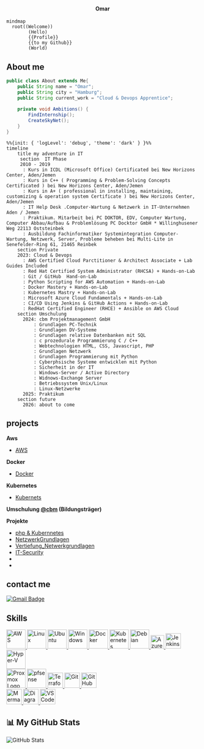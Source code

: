 
<h4 align="center">Omar</h4>

```mermaid
mindmap
  root((Welcome))
        (Hello)
        {{Profile}}
        {{to my Github}}
        (World)
```

## About me


```java
public class About extends Me{
    public String name = "Omar";
    public String city = "Hamburg";
    public String current_work = "Cloud & Devops Apprentice";
    
    private void Ambitions() {
        FindInternship();
        CreateSkyNet();
    }
}
```


```mermaid
%%{init: { 'logLevel': 'debug', 'theme': 'dark' } }%%
timeline
    title my adventure in IT 
     section  IT Phase
     2010 - 2019
      : Kurs in ICDL (Microsoft Office) Certificated bei New Horizons Center, Aden/Jemen
      : Kurs in C++ ( Programming & Problem-Solving Concepts Certificated ) bei New Horizons Center, Aden/Jemen
      : Kurs in A+ ( professional in installing, maintaining, customizing & operation system Certificate ) bei New Horizons Center, Aden/Jemen
      : IT Help Desk .Computer-Wartung & Netzwerk in IT-Unternehmen Aden / Jemen
      : Praktikum. Mitarbeit bei PC DOKTOR, EDV, Computer Wartung, Computer Abbau/Aufbau & Problemlösung PC Docktor GmbH * Willinghusener Weg 22113 Oststeinbek
      : Ausbildung Fachinformatiker Systemintegration Computer-Wartung, Netzwerk, Server, Probleme beheben bei Multi-Lite in Senefelder-Ring 61, 21465 Reinbek
    section Private
    2023: Cloud & Devops
      : AWS Certified Cloud Parctitioner & Architect Associate + Lab Guides Included
      : Red Hat Certified System Administrator (RHCSA) + Hands-on-Lab
      : Git / GitHub  Hand-on-Lab
      : Python Scripting for AWS Automation + Hands-on-Lab
      : Docker Mastery + Hands-on-Lab
      : Kubernetes Mastry + Hands-on-Lab
      : Microsoft Azure Cloud Fundamentals + Hands-on-Lab
      : CI/CD Using Jenkins & GitHub Actions + Hands-on-Lab
      : RedHat Certified Engineer (RHCE) + Ansible on AWS Cloud
    section Umschulung 
      2024: cbm Projektmanagement GmbH
          : Grundlagen PC-Technik
          : Grundlagen DV-Systeme
          : Grundlagen relative Datenbanken mit SQL
          : c prozedurale Programmierung C / C++
          : Webtechnologien HTML, CSS, Javascript, PHP
          : Grundlagen Netzwerk
          : Grundlagen Programmierung mit Python
          : Cyberphsische Systeme entwicklen mit Python
          : Sicherheit in der IT
          : Windows-Server / Active Directory
          : Widnows-Exchange Server
          : Betriebssystem Unix/Linux
          : Linux-Netzwerke
      2025: Praktikum
    section future
      2026: about to come
```

## projects

**Aws**
  - [AWS](https://github.com/Devops-Omar/AWS_Projects)

**Docker**

  - [Docker](https://github.com/Devops-Omar/Docker-Project)

**Kubernetes**

  - [Kubernets](https://github.com/Devops-Omar/K8s)
    
**Umschulung [@cbm](https://cbm-projektmanagement.de/) (Bildungsträger)**

**Projekte**
  - [php & Kubernnetes](https://github.com/Devops-Omar/k8s-project)
  - [NetzwerkGrundlagen](https://github.com/Devops-Omar/NetzwerkGrundlagen)
  - [Vertiefung_Netwerkgrundlagen](https://github.com/DevOpsCloudOm4r/Vertiefung_Netwerkgrundlagen)
  - [IT-Security](https://github.com/DevOpsCloudOm4r/IT-Scueity)
  - 
  - 
   

## contact me

[![Gmail Badge](https://img.shields.io/badge/-Gmail-d14836?style=flat-square&logo=Gmail&logoColor=white&link=mailto:omar.membership@gmail.com)](mailto:omar.membership@gmail.com)

## Skills


             
          
<div>
  <a href="https://aws.amazon.com/" target="_blank">
    <img src="https://cdn.jsdelivr.net/gh/devicons/devicon/icons/amazonwebservices/amazonwebservices-original-wordmark.svg" alt="AWS" width="50" height="50" />
  </a>
  <a href="https://www.kernel.org/" target="_blank">
    <img src="https://cdn.jsdelivr.net/gh/devicons/devicon/icons/linux/linux-original.svg" alt="Linux" width="50" height="50" />
  </a>
  <a href="https://ubuntu.com/" target="_blank">
  <img src="https://cdn.jsdelivr.net/gh/devicons/devicon@latest/icons/ubuntu/ubuntu-original.svg" alt="Ubuntu" width="50" height="50" />
  </a>
  <a href="https://ubuntu.com/" target="_blank">
  <img src="https://cdn.jsdelivr.net/gh/devicons/devicon@latest/icons/windows11/windows11-original.svg"alt="Windows" width="50" height="50" />
  </a>
  <a href="https://www.docker.com/" target="_blank">
   <img src="https://cdn.jsdelivr.net/gh/devicons/devicon/icons/docker/docker-original-wordmark.svg" alt="Docker" width="50" height="50" />
  </a>
  <a href="https://kubernetes.io/" target="_blank">
    <img src="https://cdn.jsdelivr.net/gh/devicons/devicon/icons/kubernetes/kubernetes-original.svg" alt="Kubernetes" width="50" height="50" />
  </a>
  <a href="https://www.debian.org/" target="_blank">
    <img src="https://cdn.jsdelivr.net/gh/devicons/devicon/icons/debian/debian-original-wordmark.svg" alt="Debian" width="50" height="50" />
  </a>
  <a href="https://www.python.org/" target="_blank">
    <img src="https://cdn.jsdelivr.net/gh/devicons/devicon/icons/azure/azure-original.svg" alt="Azure" width="35" height="35" />
  </a>
  <a href="https://www.autohotkey.com/" target="_blank">
    <img src="https://cdn.jsdelivr.net/gh/devicons/devicon/icons/jenkins/jenkins-original.svg" alt="Jenkins" width="40" height="40" />
  </a>
  <a href="https://learn.microsoft.com/en-us/virtualization/hyper-v-on-windows/about/" target="_blank">
  <img src="https://upload.wikimedia.org/wikipedia/commons/3/34/Hyper-V_logo.png" alt="Hyper-V" width="50" height="50" />
  </a>
  <br>
  <a href="https://www.proxmox.com/" target="_blank">
  <img src="https://upload.wikimedia.org/wikipedia/commons/3/3a/Proxmox_logo.svg" alt="Proxmox Logo" width="50" height="50" />
  </a>
  <a href="https://www.pfsense.org/" target="_blank"> 
  <img src="https://cdn.jsdelivr.net/gh/devicons/devicon@latest/icons/pfsense/pfsense-original.svg" alt="pfsense" width="50" height="50"/> 
  <i class="devicon-pfsense-original"></i>        
  </a>
  <a href="https://www.terraform.io/" target="_blank">
    <img src="https://cdn.jsdelivr.net/gh/devicons/devicon/icons/terraform/terraform-original.svg" alt="Terraform" width="40" height="40" />
  </a>
  <a href="https://git-scm.com/" target="_blank">
    <img src="https://git-scm.com/images/logos/downloads/Git-Icon-1788C.png" alt="Git" width="40" height="40" />
  </a>
  <a href="https://github.com/" target="_blank">
    <img src="https://www.svgrepo.com/show/475654/github-color.svg" alt="GitHub" width="40" height="40" />
  </a>
  <br>
  <a href="https://mermaid.js.org/" target="_blank">
    <img src="https://media.dev.to/cdn-cgi/image/width=1080,height=1080,fit=cover,gravity=auto,format=auto/https%3A%2F%2Fdev-to-uploads.s3.amazonaws.com%2Fuploads%2Farticles%2Fnquzpg7otfuyrhjyhvhp.png" alt="Mermaid" width="40" height="40" />
  </a>
  <a href="https://app.diagrams.net/" target="_blank">
    <img src="https://upload.wikimedia.org/wikipedia/commons/thumb/3/3e/Diagrams.net_Logo.svg/768px-Diagrams.net_Logo.svg.png" alt="Diagrams.net" width="40" height="40" />
  </a>
  <a href="https://code.visualstudio.com/" target="_blank">
    <img src="https://cdn.worldvectorlogo.com/logos/visual-studio-code-1.svg" alt="VS Code" width="40" height="40" />
  </a>
</div>


## 📊 My GitHub Stats
![GitHub Stats](https://github-readme-stats.vercel.app/api?username=DevOpsCloudOm4r&show_icons=true&theme=radical)



